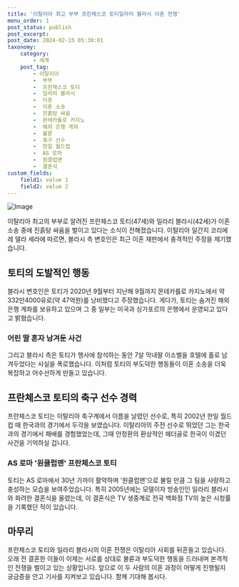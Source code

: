 ```yaml
---
title: '이탈리아 최고 부부 프란체스코 토티일라리 블라시 이혼 전쟁'
menu_order: 1
post_status: publish
post_excerpt: 
post_date: 2024-02-15 05:30:01
taxonomy:
    category:
        - 세계
    post_tag:
        - 이탈리아
        -  부부
        -  프란체스코 토티
        -  일라리 블라시
        -  이혼
        -  이혼 소송
        -  진흙탕 싸움
        -  몬테카를로 카지노
        -  해외 은행 계좌
        -  불륜
        -  축구 선수
        -  한일 월드컵
        -  AS 로마
        -  원클럽맨
        -  결혼식
custom_fields:
    field1: value 1
    field2: value 2
---
```


![Image](https://imgnews.pstatic.net/image/009/2024/02/14/0005258103_001_20240214085103516.jpg?type=w647)

이탈리아 최고의 부부로 알려진 프란체스코 토티(47세)와 일라리 블라시(42세)가 이혼 소송 중에 진흙탕 싸움을 벌이고 있다는 소식이 전해졌습니다. 이탈리아 일간지 코리에레 델라 세라에 따르면, 블라시 측 변호인은 최근 이혼 재판에서 충격적인 주장을 제기했습니다.
## 토티의 도발적인 행동
블라시 변호인은 토티가 2020년 9월부터 지난해 9월까지 몬테카를로 카지노에서 약 332만4000유로(약 47억원)를 낭비했다고 주장했습니다. 게다가, 토티는 숨겨진 해외 은행 계좌를 보유하고 있으며 그 중 일부는 미국과 싱가포르의 은행에서 운영되고 있다고 밝혔습니다.
### 어린 딸 혼자 남겨둔 사건
그리고 블라시 측은 토티가 행사에 참석하는 동안 7살 막내딸 이소벨을 호텔에 홀로 남겨두었다는 사실을 폭로했습니다. 이처럼 토티의 부도덕한 행동들이 이혼 소송을 더욱 복잡하고 어수선하게 만들고 있습니다. 
## 프란체스코 토티의 축구 선수 경력
프란체스코 토티는 이탈리아 축구계에서 이름을 날렸던 선수로, 특히 2002년 한일 월드컵 때 한국과의 경기에서 두각을 보였습니다. 이탈리아의 주전 선수로 뛰었던 그는 한국과의 경기에서 패배를 경험했었는데, 그때 안정환의 환상적인 헤더골로 한국이 이겼던 사건을 기억하실 겁니다.
### AS 로마 '원클럽맨' 프란체스코 토티
토티는 AS 로마에서 30년 가까이 활약하며 '원클럽맨'으로 불릴 만큼 그 팀을 사랑하고 충성하는 모습을 보여주었습니다. 특히 2005년에는 모델이자 방송인인 일라리 블라시와 화려한 결혼식을 올렸는데, 이 결혼식은 TV 생중계로 전국 백화점 TV의 높은 시청률을 기록했던 적이 있습니다. 
## 마무리
프란체스코 토티와 일라리 블라시의 이혼 전쟁은 이탈리아 사회를 뒤흔들고 있습니다. 오래 전 결혼한 이들이 이제는 서로를 상대로 불륜과 부도덕한 행동을 드러내며 본격적인 전쟁을 벌이고 있는 상황입니다. 앞으로 이 두 사람의 이혼 과정이 어떻게 진행될지 궁금증을 안고 기사를 지켜보고 있습니다. 함께 기대해 봅시다.
